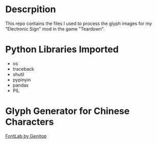 # Descrpition
This repo contains the files I used to process the glyph images for my "Electronic Sign" mod in the game "Teardown".

# Python Libraries Imported
* os
* traceback
* shutil
* pypinyin
* pandas
* PIL

# Glyph Generator for Chinese Characters
[FontLab by Genitop](http://www.gaotongfont.cn/font-id-187.html#page3)
